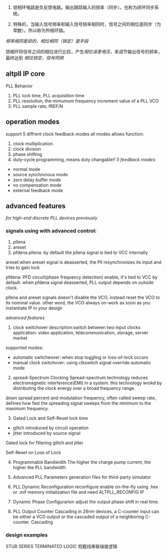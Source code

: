 1. 锁相环电路是负反馈电路。输出跟踪输入的频率（同步）。也称为闭环同步系统。

2. 特殊的，当输入信号频率和输入信号频率相同时，信号之间的相位差同步（为常数）。所以称为所相环路。

*频率相同是目的，相位相同（锁定）是手段*

锁相环将信号之间的相位进行比较，产生*相位误差电压*，来调节输出信号的频率，最终达到 *相位锁定，信号同频*

## altpll IP core
PLL Behavior
1. PLL lock time, PLL acquisition time
2. PLL resolution, the mimumum frequency increment value of a PLL VCO
3. PLL sample rate, fREF/N

## operation modes
support 5 diffrent clock feedback modes
all modes allows function:
1. clock multiplication
2. clock division
3. phase shifting
4. duty-cycle programming, means duty changable!!
*5 feedback modes*:
* normal mode
* source synchronous mode
* zero delay buffer mode
* no compensation mode
* external feedback mode


## advanced features
*for high-end discrete PLL devices previously*
### signals using with advanced control:
1. pllena
2. areset 
3. pfdena
pllena: by default the pllena signal is tied to VCC internally

areset:when areset signal is deasserted, the Pll resynchronizes its input and tries to gain lock

pfdena: PFD circuit(phase frequency detection) enable, it's tied to VCC by default. when pfdena signal deasserted, PLL output depends on outside clock.

pllena and areset signals doesn't disable the VCO, instead reset the VCO to its nominal value. other word, the VCO always on-work as soon as you instantiate IP in your design

*advanced features*
1. clock switchover
description:switch between two input clocks
application: video application, telecommunication, storage, server market

supported modes:
* automatic switcheover: when stop toggling or loss-of-lock occurs
* manual clock switchover: using clkswitch signal override automatic mode

2. spread-Spectrum Clocking
Spread-spectrum technology reduces electromagnetic interference(EMI) in a system. this technology wrokd by distributing the clock energy over a broad frequency range.

down spread percent and modulation frequency, often called sweep rate, defines how fast the spreading signal sweeps from the minimum to the maximum frequency.

3. Gated Lock and Self-Reset
lock time 
* glitch introduced by circuit operation
* jitter introduced by source signal

Gated lock for filtering glitch and jitter

Self-Reset on Loss of Lock

4. Programmable Bandwidth
The higher the charge pump current, the higher the PLL bandwidth

5. Advanced PLL Parameters
generation files for third-party simulator

6. PLL Dynamic Reconfiguration
reconfigure enable on-the-fly using .hex or .mif memory initialization file and need ALTPLL_RECONFIG IP

7. Dynamic Phase Configurarion
adjust the output phase shift in real time. 

8. PLL Output Counter Cascading
in 28nm devices, a C-counter input can be either a VCO output or the cascaded output of a neighboring C-counter. Cascading 

### design examples
STUB SERIES TERMINATED LOGIC 短截线串联端接逻辑






